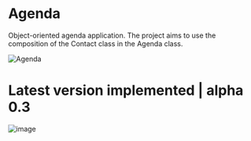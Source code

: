 # Agenda
Object-oriented agenda application. The project aims to use the composition of the Contact class in the Agenda class.

![Agenda](https://user-images.githubusercontent.com/40221574/176327358-1c4bc704-2ce3-4f8b-8caf-2d3462feb571.png)

# Latest version implemented | alpha 0.3
![image](https://user-images.githubusercontent.com/40221574/176356292-4ae0e746-52fe-44eb-87e0-4a1c3ae120f4.png)
